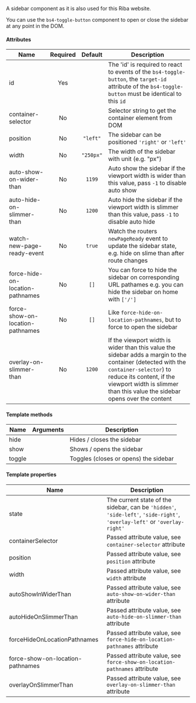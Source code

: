 A sidebar component as it is also used for this Riba website.

You can use the `bs4-toggle-button` component to open or close the sidebar at any point in the DOM.

#### Attributes

| Name                             | Required | Default |  Description                                                               |
| -------------------------------- |:--------:|:-------:| -------------------------------------------------------------------------- |
| id                               | Yes      |         | The 'id' is required to react to events of the `bs4-toggle-button`, the `target-id` attribute of the `bs4-toggle-button` must be identical to this `id` |
| container-selector               | No       |           | Selector string to get the container element from DOM                      |
| position                         | No       | `"left"`  | The sidebar can be positioned `'right'` or `'left'`                        |
| width                            | No       | `"250px"` | The width of the sidebar with unit (e.g. "px")                             |
| auto-show-on-wider-than          | No       | `1199`    | Auto show the sidebar if the viewport width is wider than this value, pass `-1` to disable auto show       |
| auto-hide-on-slimmer-than        | No       | `1200`    | Auto hide the sidebar if the viewport width is slimmer than this value, pass `-1` to disable auto hide     |
| watch-new-page-ready-event       | No       | `true`    | Watch the routers `newPageReady` event to update the sidebar state, e.g. hide on slime than after route changes |
| force-hide-on-location-pathnames | No       | `[]`      | You can force to hide the sidebar on corresponding URL pathames e.g. you can hide the sidebar on home with `['/']` |
| force-show-on-location-pathnames | No       | `[]`      | Like `force-hide-on-location-pathnames`, but to force to open the sidebar  |
| overlay-on-slimmer-than          | No       | `1200`    | If the viewport width is wider than this value the sidebar adds a margin to the container (detected with the `container-selector`) to reduce its content, if the viewport width is slimmer than this value the sidebar opens over the content |

#### Template methods

| Name                             | Arguments |  Description                                                           |
| -------------------------------- |:---------:| ---------------------------------------------------------------------- |
| hide                             |           | Hides / closes the sidebar                                             |
| show                             |           | Shows / opens the sidebar                                              |
| toggle                           |           | Toggles (closes or opens) the sidebar                                  |

#### Template properties

| Name                             |  Description                                                                                                              |
| -------------------------------- | ------------------------------------------------------------------------------------------------------------------------- |
| state                            | The current state of the sidebar, can be `'hidden'`, `'side-left'`, `'side-right'`, `'overlay-left'` or `'overlay-right'` |
| containerSelector                | Passed attribute value, see `container-selector` attribute                                                                |
| position                         | Passed attribute value, see `position` attribute                                                                          |
| width                            | Passed attribute value, see `width` attribute                                                                             |
| autoShowInWiderThan              | Passed attribute value, see `auto-show-on-wider-than` attribute                                                           |
| autoHideOnSlimmerThan            | Passed attribute value, see `auto-hide-on-slimmer-than` attribute                                                         |
| forceHideOnLocationPathnames     | Passed attribute value, see `force-hide-on-location-pathnames` attribute                                                  |
| force-show-on-location-pathnames | Passed attribute value, see `force-show-on-location-pathnames` attribute                                                  |
| overlayOnSlimmerThan             | Passed attribute value, see `overlay-on-slimmer-than` attribute                                                           |

<rv-bind-content class="pt-3">
  <template>
    <rv-example-tabs handle="bs4-sidebar-component" class="pt-3">
      <template type="single-html-file">
        <div>
          <bs4-sidebar id="example-sidebar" container-selector="#example-sidebar-container" position="right" class="p-3">
            <div rv-hide="isClosed" rv-on-click="hide" class="d-flex justify-content-center">
              <bs4-icon src="{{ 'icon_close.svg' | asset_url }}" size="32"></bs4-icon>
            </div>
            <p class="text-center">Hello World!</p>
          </bs4-sidebar>
          <div id="example-sidebar-container">
            <bs4-toggle-button target-id="example-sidebar" class="d-flex justify-content-center">
              <div rv-show="isClosed" rv-on-click="toggle">
                <bs4-icon src="{{ 'icon_menu.svg' | asset_url }}" size="32"></bs4-icon>
              </div>
              <div rv-hide="isClosed" rv-on-click="toggle">
                <bs4-icon src="{{ 'icon_close.svg' | asset_url }}" size="32"></bs4-icon>
              </div>
            </bs4-toggle-button>
            <p class="text-center">Brownie marshmallow powder apple pie bear claw jujubes. Cake sweet roll marzipan. Chocolate cake carrot cake ice cream cake ice cream sesame snaps cake. Jelly-o biscuit jelly beans sweet roll soufflé apple pie. Powder soufflé sugar plum soufflé chocolate bar liquorice oat cake. Halvah powder pudding tart marshmallow. Cake jujubes cookie ice cream danish chupa chups bear claw candy croissant. Caramels fruitcake bonbon bonbon. Fruitcake marshmallow sesame snaps icing oat cake apple pie gummies toffee. Icing bear claw chocolate bar oat cake chocolate dragée apple pie. Jelly-o jelly-o macaroon jujubes lollipop carrot cake lemon drops cake biscuit. Cotton candy muffin gingerbread chupa chups.</p>
          </div>
        </div>
      </template>
    </rv-example-tabs>
  </template>
</rv-bind-content>
